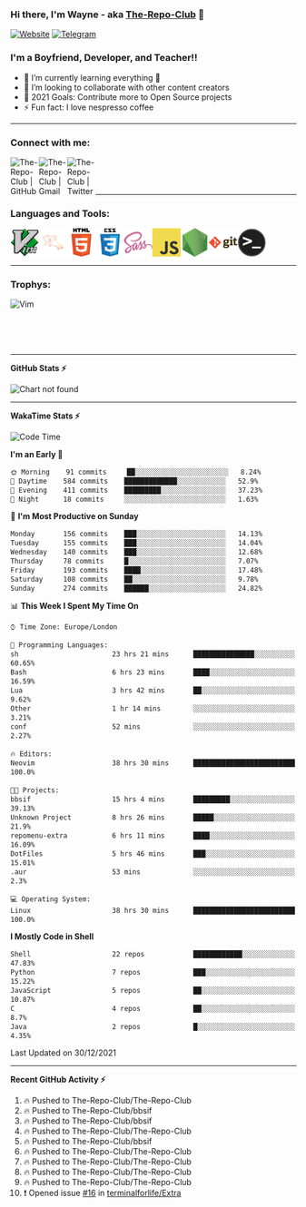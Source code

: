 ### Hi there, I'm Wayne - aka [The-Repo-Club][website] 👋

[![Website](https://img.shields.io/website?label=github.com/The-Repo-Club/&color=orange&style=flat-square&url=https://github.com/The-Repo-Club/)][website]
[![Telegram](https://img.shields.io/badge/Chat%20on-Telegram-orange.svg?color=orange&logo=telegram&style=flat-square)][telegram]

### I'm a Boyfriend, Developer, and Teacher!!

- 🌱 I’m currently learning everything 🤣
- 👯 I’m looking to collaborate with other content creators
- 🥅 2021 Goals: Contribute more to Open Source projects
- ⚡ Fun fact: I love nespresso coffee

---
### Connect with me:

[<img align="left" alt="The-Repo-Club | GitHub" width="50px" src="https://img.icons8.com/nolan/64/github.png" />][website]
[<img align="left" alt="The-Repo-Club | Gmail" width="50px" src="https://img.icons8.com/nolan/64/gmail.png" />][email]
[<img align="left" alt="The-Repo-Club | Twitter" width="50px" src="https://img.icons8.com/nolan/64/telegram-app.png" />][telegram]

[website]: https://github.com/The-Repo-Club/
[email]: mailto:wayne6324@gmail.com
[telegram]: https://t.me/TheRepoClub

<br />
<br />
<br />

---
### Languages and Tools:

<img align="left" alt="Vim" width="50px" src="https://raw.githubusercontent.com/github/explore/80688e429a7d4ef2fca1e82350fe8e3517d3494d/topics/vim/vim.png" />
<img align="left" alt="Fish" width="50px" src="https://raw.githubusercontent.com/github/explore/80688e429a7d4ef2fca1e82350fe8e3517d3494d/topics/fish/fish.png" />
<img align="left" alt="HTML5" width="50px" src="https://raw.githubusercontent.com/github/explore/80688e429a7d4ef2fca1e82350fe8e3517d3494d/topics/html/html.png" />
<img align="left" alt="CSS3" width="50px" src="https://raw.githubusercontent.com/github/explore/80688e429a7d4ef2fca1e82350fe8e3517d3494d/topics/css/css.png" />
<img align="left" alt="Sass" width="50px" src="https://raw.githubusercontent.com/github/explore/80688e429a7d4ef2fca1e82350fe8e3517d3494d/topics/sass/sass.png" />
<img align="left" alt="JavaScript" width="50px" src="https://raw.githubusercontent.com/github/explore/80688e429a7d4ef2fca1e82350fe8e3517d3494d/topics/javascript/javascript.png" />
<img align="left" alt="Node.js" width="50px" src="https://raw.githubusercontent.com/github/explore/80688e429a7d4ef2fca1e82350fe8e3517d3494d/topics/nodejs/nodejs.png" />
<img align="left" alt="Git" width="50px" src="https://raw.githubusercontent.com/github/explore/80688e429a7d4ef2fca1e82350fe8e3517d3494d/topics/git/git.png" />
<img align="left" alt="Terminal" width="50px" src="https://raw.githubusercontent.com/github/explore/80688e429a7d4ef2fca1e82350fe8e3517d3494d/topics/terminal/terminal.png" />

<br />
<br />
<br />

---
### Trophys:

<img align="left" alt="Vim" width="1200px" src="https://github-profile-trophy.vercel.app/?username=The-Repo-Club&theme=dracula&margin-w=8&margin-h=8&column=8" />

---

<br />
<br />
<br />
<br />

---
**GitHub Stats ⚡**

![Chart not found](https://github-readme-stats.vercel.app/api?username=The-Repo-Club&theme=tokyonight&show_icons=true&count_private=true&hide_border=true&include_all_commits=true&custom_title=The-Repo-Club%27s+GitHub+Stats)


---
**WakaTime Stats ⚡**

<!--START_SECTION:waka-->
![Code Time](http://img.shields.io/badge/Code%20Time-342%20hrs%2041%20mins-blue)

**I'm an Early 🐤** 

```text
🌞 Morning    91 commits     ██░░░░░░░░░░░░░░░░░░░░░░░   8.24% 
🌆 Daytime    584 commits    █████████████░░░░░░░░░░░░   52.9% 
🌃 Evening    411 commits    █████████░░░░░░░░░░░░░░░░   37.23% 
🌙 Night      18 commits     ░░░░░░░░░░░░░░░░░░░░░░░░░   1.63%

```
📅 **I'm Most Productive on Sunday** 

```text
Monday       156 commits    ███░░░░░░░░░░░░░░░░░░░░░░   14.13% 
Tuesday      155 commits    ███░░░░░░░░░░░░░░░░░░░░░░   14.04% 
Wednesday    140 commits    ███░░░░░░░░░░░░░░░░░░░░░░   12.68% 
Thursday     78 commits     █░░░░░░░░░░░░░░░░░░░░░░░░   7.07% 
Friday       193 commits    ████░░░░░░░░░░░░░░░░░░░░░   17.48% 
Saturday     108 commits    ██░░░░░░░░░░░░░░░░░░░░░░░   9.78% 
Sunday       274 commits    ██████░░░░░░░░░░░░░░░░░░░   24.82%

```


📊 **This Week I Spent My Time On** 

```text
⌚︎ Time Zone: Europe/London

💬 Programming Languages: 
sh                       23 hrs 21 mins      ███████████████░░░░░░░░░░   60.65% 
Bash                     6 hrs 23 mins       ████░░░░░░░░░░░░░░░░░░░░░   16.59% 
Lua                      3 hrs 42 mins       ██░░░░░░░░░░░░░░░░░░░░░░░   9.62% 
Other                    1 hr 14 mins        ░░░░░░░░░░░░░░░░░░░░░░░░░   3.21% 
conf                     52 mins             ░░░░░░░░░░░░░░░░░░░░░░░░░   2.27%

🔥 Editors: 
Neovim                   38 hrs 30 mins      █████████████████████████   100.0%

🐱‍💻 Projects: 
bbsif                    15 hrs 4 mins       █████████░░░░░░░░░░░░░░░░   39.13% 
Unknown Project          8 hrs 26 mins       █████░░░░░░░░░░░░░░░░░░░░   21.9% 
repomenu-extra           6 hrs 11 mins       ████░░░░░░░░░░░░░░░░░░░░░   16.09% 
DotFiles                 5 hrs 46 mins       ███░░░░░░░░░░░░░░░░░░░░░░   15.01% 
.aur                     53 mins             ░░░░░░░░░░░░░░░░░░░░░░░░░   2.3%

💻 Operating System: 
Linux                    38 hrs 30 mins      █████████████████████████   100.0%

```

**I Mostly Code in Shell** 

```text
Shell                    22 repos            ████████████░░░░░░░░░░░░░   47.83% 
Python                   7 repos             ███░░░░░░░░░░░░░░░░░░░░░░   15.22% 
JavaScript               5 repos             ██░░░░░░░░░░░░░░░░░░░░░░░   10.87% 
C                        4 repos             ██░░░░░░░░░░░░░░░░░░░░░░░   8.7% 
Java                     2 repos             █░░░░░░░░░░░░░░░░░░░░░░░░   4.35%

```



 Last Updated on 30/12/2021
<!--END_SECTION:waka-->

---

**Recent GitHub Activity :zap:**

<!--START_SECTION:activity-->
1. 🔥 Pushed to The-Repo-Club/The-Repo-Club
2. 🔥 Pushed to The-Repo-Club/bbsif
3. 🔥 Pushed to The-Repo-Club/bbsif
4. 🔥 Pushed to The-Repo-Club/The-Repo-Club
5. 🔥 Pushed to The-Repo-Club/bbsif
6. 🔥 Pushed to The-Repo-Club/The-Repo-Club
7. 🔥 Pushed to The-Repo-Club/The-Repo-Club
8. 🔥 Pushed to The-Repo-Club/The-Repo-Club
9. 🔥 Pushed to The-Repo-Club/The-Repo-Club
10. ❗️ Opened issue [#16](https://github.com/terminalforlife/Extra/issues/16) in [terminalforlife/Extra](https://github.com/terminalforlife/Extra)
<!--END_SECTION:activity-->